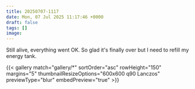 ```yaml
---
title: 20250707-1117
date: Mon, 07 Jul 2025 11:17:46 +0000
draft: false
tags: []
image: 
---
```


Still alive, everything went OK. So glad it's finally over but I need to refill my energy tank.

{{< gallery match="gallery/*" sortOrder="asc" rowHeight="150" margins="5" thumbnailResizeOptions="600x600 q90 Lanczos" previewType="blur" embedPreview="true" >}}

